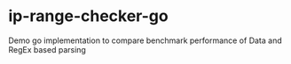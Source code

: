 # ip-range-checker-go
Demo go implementation to compare benchmark performance of Data and RegEx based parsing

